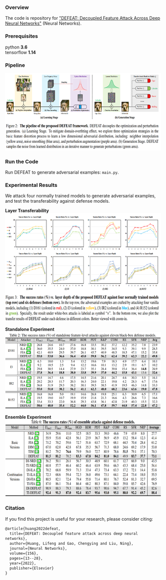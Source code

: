 ### Overview

The code is repository for ["DEFEAT: Decoupled Feature Attack Across Deep Neural Networks"](https://www.sciencedirect.com/science/article/pii/S0893608022003434) (Neural Networks).

### Prerequisites

python **3.6**  
tensorflow **1.14**  

### Pipeline 
<img src="/figure/overview.png" width = "700" height = "250" align=center/>

### Run the Code  
Run DEFEAT to generate adversarial examples: `main.py`.  

### Experimental Results
We attack four normally trained models to generate adversarial examples, and test the transferability against defense models.

<b>Layer Transferability</b>
<img src="/figure/exp1.png" width = "700" height = "350" align=center/>

<b>Standalone Experiment</b>
<img src="/figure/exp3.png" width = "600" height = "250" align=center/>

<b>Ensemble Experiment</b>
<img src="/figure/exp4.png" width = "700" height = "250" align=center/>


### Citation
If you find this project is useful for your research, please consider citing:

	@article{huang2022defeat,
	  title={DEFEAT: Decoupled feature attack across deep neural networks},
	  author={Huang, Lifeng and Gao, Chengying and Liu, Ning},
	  journal={Neural Networks},
	  volume={156},
	  pages={13--28},
	  year={2022},
	  publisher={Elsevier}
	}




